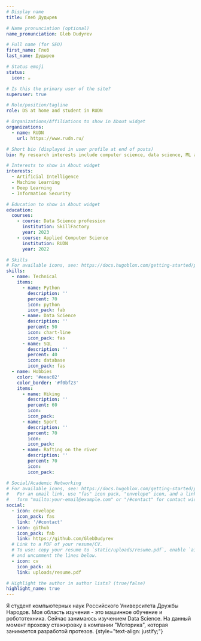 ```yaml
---
# Display name
title: Глеб Дудырев

# Name pronunciation (optional)
name_pronunciation: Gleb Dudyrev

# Full name (for SEO)
first_name: Глеб
last_name: Дудырев

# Status emoji
status:
  icon: ☕️

# Is this the primary user of the site?
superuser: true

# Role/position/tagline
role: DS at home and student in RUDN

# Organizations/Affiliations to show in About widget
organizations:
  - name: RUDN
    url: https://www.rudn.ru/

# Short bio (displayed in user profile at end of posts)
bio: My research interests include computer science, data science, ML and DL.

# Interests to show in About widget
interests:
  - Artificial Intelligence
  - Machine Learning
  - Deep Learning
  - Information Security

# Education to show in About widget
education:
  courses:
    - course: Data Science profession
      institution: SkillFactory
      year: 2023
    - course: Applied Computer Science
      institution: RUDN
      year: 2022

# Skills
# For available icons, see: https://docs.hugoblox.com/getting-started/page-builder/#icons
skills:
  - name: Technical
    items:
      - name: Python
        description: ''
        percent: 70
        icon: python
        icon_pack: fab
      - name: Data Science
        description: ''
        percent: 50
        icon: chart-line
        icon_pack: fas
      - name: SQL
        description: ''
        percent: 40
        icon: database
        icon_pack: fas
  - name: Hobbies
    color: '#eeac02'
    color_border: '#f0bf23'
    items:
      - name: Hiking
        description: ''
        percent: 60
        icon:
        icon_pack:
      - name: Sport
        description: ''
        percent: 70
        icon:
        icon_pack:
      - name: Rafting on the river
        description: ''
        percent: 70
        icon:
        icon_pack:

# Social/Academic Networking
# For available icons, see: https://docs.hugoblox.com/getting-started/page-builder/#icons
#   For an email link, use "fas" icon pack, "envelope" icon, and a link in the
#   form "mailto:your-email@example.com" or "/#contact" for contact widget.
social:
  - icon: envelope
    icon_pack: fas
    link: '/#contact'
  - icon: github
    icon_pack: fab
    link: https://github.com/GlebDudyrev
  # Link to a PDF of your resume/CV.
  # To use: copy your resume to `static/uploads/resume.pdf`, enable `ai` icons in `params.yaml`,
  # and uncomment the lines below.
  - icon: cv
    icon_pack: ai
    link: uploads/resume.pdf

# Highlight the author in author lists? (true/false)
highlight_name: true
---
```


Я студент компьютерных наук Российского Университета Дружбы Народов. Моя область изучения - это машинное обучение и робототехника. Сейчас занимаюсь изучением Data Science. На данный момент прохожу стажировку в компании "Моторика", которая занимается разработой протезов.
{style="text-align: justify;"}
